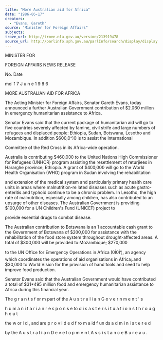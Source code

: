 ```yaml
---
title: "More Australian aid for Africa"
date: "1986-06-17"
creators:
  - "Evans, Gareth"
source: "Minister for Foreign Affairs"
subjects:
trove_url: http://trove.nla.gov.au/version/213919478
source_url: http://parlinfo.aph.gov.au/parlInfo/search/display/display.w3p;query=Id%3A%22media/pressrel/HPR04000198%22
---
```


 MINISTER FOR 

 FOREIGN AFFAIRS NEWS RELEASE

 No. Date

 moi 1 7  J u n e  1 9 8 6

 MORE AUSTRALIAN AID FOR AFRICA

 The Acting Minister for Foreign Affairs, Senator  Gareth Evans, today announced a further Australian Government  contribution of $2.060 million in emergency humanitarian  assistance to Africa.

 Senator Evans said that the current package of  humanitarian aid will go to five countries severely affected  by famine, civil strife and large numbers of refugees and  displaced people: Ethiopia, Sudan, Botswana, Lesotho and Mozambique. In addition $600,0^)0 is to assist the International 

 Committee of the Red Cross in its Africa-wide operation.

 Australia is contributing $460,000 to the United  Nations High Commissioner for Refugees (UNHCR) program  assisting the resettlement of returjiees in Hararghe province,  Ethiopia. A grant of $400,000 will go to the World Health  Organisation (WHO) program in Sudan involving the rehabilitation 

 and extension of the medical system and particularly primary  health care units in areas where maInutrition-re lated diseases  such as acute gastro-enteritis and typhoid continue to  be a chronic problem. In Lesotho, the high rate of malnutrition,  especially among children, has also contributed to an upsurge  of other diseases. The Australian Government is providing  $100,000 for a UN Children's Fund (UNICEF) project to 

 provide essential drugs to combat disease.

 The Australian contribution to Botswana is an 1   accountable cash grant to the Government of Botswana of  $200,000 for assistance with the rehabilitation of the  food store system throughout drought-affected areas. A  total of $300,000 will be provided to Mozambique; $270,000 

 to the UN Office for Emergency Operations in Africa (0Î0Î‘),  an agency which coordinates the operations of aid organisations  in Africa;.and $30,000 to World Vision for the provision  of hand tools and seed to help improve food production.

 Senator Evans said that the Australian Government  would have contributed a total of $31*495 million food  and emergency humanitarian assistance to Africa during  this financial year.

 The g r a n t s  f or m  part of the A u s t r a l i a n  G o v e r n m e n t ' s  

 h u m a n i t a r i a n  r e s p o n s e  to d i s a s t e r  s i t u a t i o n s  t h r o u g h o u t  

 the w or l d ,  and are p r o v i d e d  f ro m  a id  f un ds  a d m i n i s t e r e d  

 by the A u s t r a l i a n  D e v e l o p m e n t  A s s i s t a n c e  B u r e a u .

